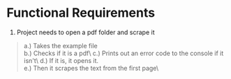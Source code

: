 # Functional Requirements
1. Project needs to open a pdf folder and scrape it  
>a.) Takes the example file\
>b.) Checks if it is a pdf\ 
>c.) Prints out an error code to the console if it isn't\ 
>d.) If it is, it opens it.\
>e.) Then it scrapes the text from the first page\